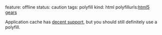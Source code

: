 feature: offline
status: caution
tags: polyfill
kind: html
polyfillurls:[html5 gears](http://code.google.com/p/html5-gears/)

Application cache has [decent support](http://caniuse.com/offline-apps),
but you should still definitely use a polyfill.
